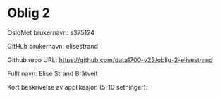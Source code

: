 Oblig 2
=======
OsloMet brukernavn: s375124

GitHub brukernavn: elisestrand

Github repo URL: https://github.com/data1700-v23/oblig-2-elisestrand

Fullt navn: Elise Strand Bråtveit

Kort beskrivelse av applikasjon (5-10 setninger):

